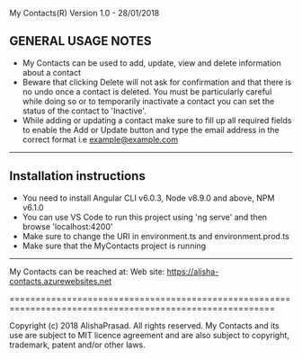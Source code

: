 My Contacts(R) Version 1.0 - 28/01/2018

GENERAL USAGE NOTES
--------------------
- My Contacts can be used to add, update, view and delete information about a contact
- Beware that clicking Delete will not ask for confirmation and that there is no undo once a contact is deleted. You must be particularly careful while doing so or to temporarily inactivate a contact you can set the status of the contact to 'Inactive'.
- While adding or updating a contact make sure to fill up all required fields to enable the Add or Update button and type the email address in the correct format i.e example@example.com
---------------------------------------------------------------------------------------------------------

Installation instructions
--------------------------
- You need to install Angular CLI v6.0.3, Node v8.9.0 and above, NPM v6.1.0
- You can use VS Code to run this project using 'ng serve' and then browse 'localhost:4200'
- Make sure to change the URI in environment.ts and environment.prod.ts
- Make sure that the MyContacts project is running
---------------------------------------------------------------------------------------------------------

My Contacts can be reached at:
Web site: https://alisha-contacts.azurewebsites.net

=========================================================================================================

Copyright (c) 2018 AlishaPrasad. All rights reserved.
My Contacts and its use are subject to MIT licence agreement and are also subject to copyright, trademark, patent and/or other laws.
